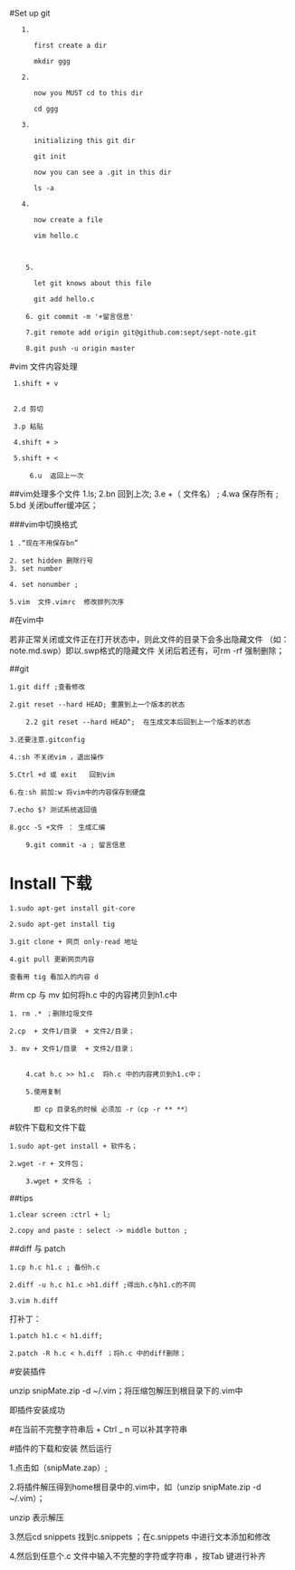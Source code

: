   #Set up git

	   1.

	      first create a dir

	      mkdir ggg

	   2.

	      now you MUST cd to this dir

	      cd ggg

	   3.

	      initializing this git dir

	      git init

	      now you can see a .git in this dir

	      ls -a

	   4.

	      now create a file

	      vim hello.c



	    5.

	      let git knows about this file

	      git add hello.c

	    6. git commit -m '+留言信息'
	    
	    7.git remote add origin git@github.com:sept/sept-note.git 

	    8.git push -u origin master





#vim 文件内容处理
   
	 1.shift + v


	 2.d 剪切

	 3.p 粘贴

	 4.shift + >

	 5.shift + <

         6.u  返回上一次

 ##vim处理多个文件
	 1.ls;
	 2.bn    回到上次;
	 3.e   +（ 文件名） ;
	 4.wa 保存所有 ;
	 5.bd 关闭buffer缓冲区；

 ###vim中切换格式

	1 .“现在不用保存bn”

	2. set hidden 删除行号
	3. set number

	4. set nonumber ;

	5.vim  文件.vimrc  修改排列次序

#在vim中

若非正常关闭或文件正在打开状态中，则此文件的目录下会多出隐藏文件
（如：note.md.swp）即以.swp格式的隐藏文件
关闭后若还有，可rm -rf 强制删除；


##git 

	1.git diff ;查看修改

	2.git reset --hard HEAD; 重置到上一个版本的状态

        2.2 git reset --hard HEAD^;  在生成文本后回到上一个版本的状态

	3.还要注意.gitconfig    

	4.:sh 不关闭vim ，退出操作

	5.Ctrl +d 或 exit   回到vim

	6.在:sh 前加:w 将vim中的内容保存到硬盘

	7.echo $? 测试系统返回值

	8.gcc -S +文件 ： 生成汇编

        9.git commit -a ; 留言信息

 
# Install 下载

	1.sudo apt-get install git-core 

	2.sudo apt-get install tig

	3.git clone + 网页 only-read 地址 

	4.git pull 更新网页内容

	查看用 tig 看加入的内容 d

#rm  cp 与 mv   如何将h.c 中的内容拷贝到h1.c中

	1. rm .* ；删除垃圾文件

	2.cp  + 文件1/目录  + 文件2/目录；

	3. mv + 文件1/目录  + 文件2/目录； 

       
        4.cat h.c >> h1.c  将h.c 中的内容拷贝到h1.c中；

        5.使用复制

          即 cp 目录名的时候 必须加 -r（cp -r ** **）
 


#软件下载和文件下载 

	1.sudo apt-get install + 软件名；

	2.wget -r + 文件包；
        
        3.wget + 文件名 ；

##tips

	1.clear screen :ctrl + l;

	2.copy and paste : select -> middle button ;

##diff 与 patch 

	1.cp h.c h1.c ; 备份h.c

	2.diff -u h.c h1.c >h1.diff ;得出h.c与h1.c的不同

	3.vim h.diff  

打补丁：

	1.patch h1.c < h1.diff;

	2.patch -R h.c < h.diff ；将h.c 中的diff删除；

#安装插件
  
  unzip snipMate.zip -d ~/.vim；将压缩包解压到根目录下的.vim中
        
   即插件安装成功
 

#在当前不完整字符串后 + Ctrl _ n  可以补其字符串


#插件的下载和安装 然后运行

1.点击如（snipMate.zap）;

2.将插件解压得到home根目录中的.vim中，如（unzip snipMate.zip -d ~/.vim）；
 
  unzip 表示解压

3.然后cd snippets 找到c.snippets ；在c.snippets 中进行文本添加和修改

4.然后到任意个.c 文件中输入不完整的字符或字符串 ，按Tab 键进行补齐


